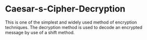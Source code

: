 # Caesar-s-Cipher-Decryption
This is one of the simplest and widely used method of encryption techniques. The decryption method is used to decode an encrypted message by use of a shift method.
